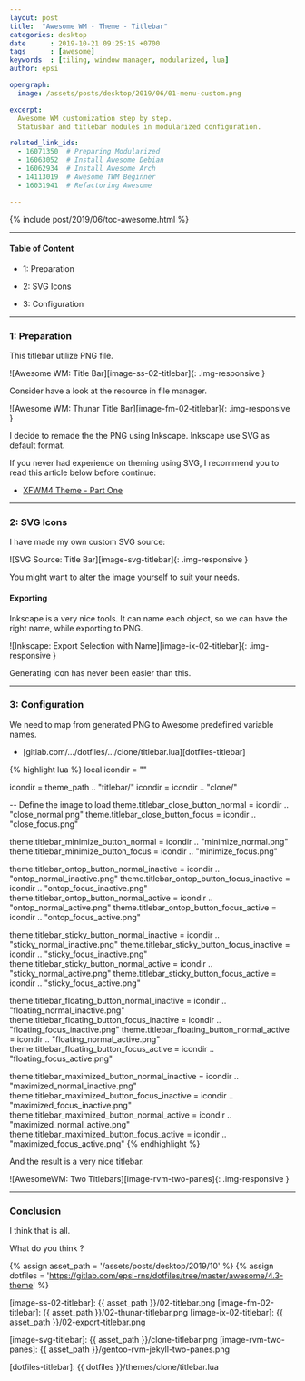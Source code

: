 ```yaml
---
layout: post
title:  "Awesome WM - Theme - Titlebar"
categories: desktop
date      : 2019-10-21 09:25:15 +0700
tags      : [awesome]
keywords  : [tiling, window manager, modularized, lua]
author: epsi

opengraph:
  image: /assets/posts/desktop/2019/06/01-menu-custom.png

excerpt:
  Awesome WM customization step by step.
  Statusbar and titlebar modules in modularized configuration.

related_link_ids:
  - 16071350  # Preparing Modularized
  - 16063052  # Install Awesome Debian
  - 16062934  # Install Awesome Arch
  - 14113019  # Awesome TWM Beginner
  - 16031941  # Refactoring Awesome

---
```


{% include post/2019/06/toc-awesome.html %}

-- -- --

#### Table of Content

* 1: Preparation

* 2: SVG Icons

* 3: Configuration

-- -- --

### 1: Preparation

This titlebar utilize PNG file.

![Awesome WM: Title Bar][image-ss-02-titlebar]{: .img-responsive }

Consider have a look at the resource in file manager.

![Awesome WM: Thunar Title Bar][image-fm-02-titlebar]{: .img-responsive }

I decide to remade the the PNG using Inkscape.
Inkscape use SVG as default format.

If you never had experience on theming using SVG,
I recommend you to read this article below before continue:

* [XFWM4 Theme - Part One][local-xfwm4-theme]

-- -- --

### 2: SVG Icons

I have made my own custom SVG source:

![SVG Source: Title Bar][image-svg-titlebar]{: .img-responsive }

You might want to alter the image yourself to suit your needs.

#### Exporting

Inkscape is a very nice tools.
It can name each object, so we can have the right name,
while exporting to PNG.

![Inkscape: Export Selection with Name][image-ix-02-titlebar]{: .img-responsive }

Generating icon has never been easier than this.

-- -- --

### 3: Configuration

We need to map from generated PNG to Awesome predefined variable names.

*	[gitlab.com/.../dotfiles/.../clone/titlebar.lua][dotfiles-titlebar]

{% highlight lua %}
local icondir = ""

icondir = theme_path .. "titlebar/"
icondir = icondir .. "clone/"

-- Define the image to load
theme.titlebar_close_button_normal              = icondir .. "close_normal.png"
theme.titlebar_close_button_focus               = icondir .. "close_focus.png"

theme.titlebar_minimize_button_normal           = icondir .. "minimize_normal.png"
theme.titlebar_minimize_button_focus            = icondir .. "minimize_focus.png"

theme.titlebar_ontop_button_normal_inactive     = icondir .. "ontop_normal_inactive.png"
theme.titlebar_ontop_button_focus_inactive      = icondir .. "ontop_focus_inactive.png"
theme.titlebar_ontop_button_normal_active       = icondir .. "ontop_normal_active.png"
theme.titlebar_ontop_button_focus_active        = icondir .. "ontop_focus_active.png"

theme.titlebar_sticky_button_normal_inactive    = icondir .. "sticky_normal_inactive.png"
theme.titlebar_sticky_button_focus_inactive     = icondir .. "sticky_focus_inactive.png"
theme.titlebar_sticky_button_normal_active      = icondir .. "sticky_normal_active.png"
theme.titlebar_sticky_button_focus_active       = icondir .. "sticky_focus_active.png"

theme.titlebar_floating_button_normal_inactive  = icondir .. "floating_normal_inactive.png"
theme.titlebar_floating_button_focus_inactive   = icondir .. "floating_focus_inactive.png"
theme.titlebar_floating_button_normal_active    = icondir .. "floating_normal_active.png"
theme.titlebar_floating_button_focus_active     = icondir .. "floating_focus_active.png"

theme.titlebar_maximized_button_normal_inactive = icondir .. "maximized_normal_inactive.png"
theme.titlebar_maximized_button_focus_inactive  = icondir .. "maximized_focus_inactive.png"
theme.titlebar_maximized_button_normal_active   = icondir .. "maximized_normal_active.png"
theme.titlebar_maximized_button_focus_active    = icondir .. "maximized_focus_active.png"
{% endhighlight %}

And the result is a very nice titlebar.


![AwesomeWM: Two Titlebars][image-rvm-two-panes]{: .img-responsive }

-- -- --

### Conclusion

I think that is all.

What do you think ?

[//]: <> ( -- -- -- links below -- -- -- )

{% assign asset_path = '/assets/posts/desktop/2019/10' %}
{% assign dotfiles = 'https://gitlab.com/epsi-rns/dotfiles/tree/master/awesome/4.3-theme' %}

[local-xfwm4-theme]:    /desktop/2018/03/21/xfwm4-theme.html

[image-ss-02-titlebar]: {{ asset_path }}/02-titlebar.png
[image-fm-02-titlebar]: {{ asset_path }}/02-thunar-titlebar.png
[image-ix-02-titlebar]: {{ asset_path }}/02-export-titlebar.png

[image-svg-titlebar]:   {{ asset_path }}/clone-titlebar.png
[image-rvm-two-panes]:  {{ asset_path }}/gentoo-rvm-jekyll-two-panes.png

[dotfiles-titlebar]:    {{ dotfiles }}/themes/clone/titlebar.lua

